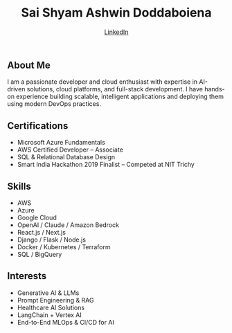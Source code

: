 

  <!-- Header -->
  <header class="bg-white dark:bg-gray-800 shadow-md sticky top-0 z-50">
    <div class="container mx-auto px-6 py-4 flex justify-between items-center">
      <h1 class="text-2xl font-bold">Sai Shyam Ashwin Doddaboiena</h1>
      <div class="flex items-center gap-4">
        <a href="https://www.linkedin.com/in/saishyamashwin/" target="_blank" class="text-blue-600 dark:text-blue-400 hover:underline">LinkedIn</a>
      
    
  </header>

  <!-- About Me -->
  <section class="container mx-auto px-6 py-10">
    <h2 class="text-3xl font-semibold mb-4">About Me</h2>
    <p class="text-gray-700 dark:text-gray-300">
      I am a passionate developer and cloud enthusiast with expertise in AI-driven solutions, cloud platforms, and full-stack development. I have hands-on experience building scalable, intelligent applications and deploying them using modern DevOps practices.
    </p>
  </section>

  <!-- Certifications -->
  <section class="bg-white dark:bg-gray-800 py-10">
    <div class="container mx-auto px-6">
      <h2 class="text-3xl font-semibold mb-4">Certifications</h2>
      <ul class="list-disc list-inside text-gray-700 dark:text-gray-300 space-y-2">
        <li>Microsoft Azure Fundamentals</li>
        <li>AWS Certified Developer – Associate</li>
        <li>SQL & Relational Database Design</li>
        <li>Smart India Hackathon 2019 Finalist – Competed at NIT Trichy</li>
      </ul>
    </div>
  </section>

  <!-- Skills -->
  <section class="container mx-auto px-6 py-10">
    <h2 class="text-3xl font-semibold mb-4">Skills</h2>
    <ul class="flex flex-wrap gap-4">
      <li class="bg-blue-100 dark:bg-blue-800 text-blue-800 dark:text-blue-100 px-4 py-2 rounded-full">AWS</li>
      <li class="bg-blue-100 dark:bg-blue-800 text-blue-800 dark:text-blue-100 px-4 py-2 rounded-full">Azure</li>
      <li class="bg-blue-100 dark:bg-blue-800 text-blue-800 dark:text-blue-100 px-4 py-2 rounded-full">Google Cloud</li>
      <li class="bg-blue-100 dark:bg-blue-800 text-blue-800 dark:text-blue-100 px-4 py-2 rounded-full">OpenAI / Claude / Amazon Bedrock</li>
      <li class="bg-blue-100 dark:bg-blue-800 text-blue-800 dark:text-blue-100 px-4 py-2 rounded-full">React.js / Next.js</li>
      <li class="bg-blue-100 dark:bg-blue-800 text-blue-800 dark:text-blue-100 px-4 py-2 rounded-full">Django / Flask / Node.js</li>
      <li class="bg-blue-100 dark:bg-blue-800 text-blue-800 dark:text-blue-100 px-4 py-2 rounded-full">Docker / Kubernetes / Terraform</li>
      <li class="bg-blue-100 dark:bg-blue-800 text-blue-800 dark:text-blue-100 px-4 py-2 rounded-full">SQL / BigQuery</li>
    </ul>
  </section>

 <!-- Interests Section -->
<section class="container mx-auto px-6 py-10">
  <h2 class="text-3xl font-semibold mb-4">Interests</h2>
  <ul class="flex flex-wrap gap-4">
    <li class="bg-green-100 dark:bg-green-800 text-green-800 dark:text-green-100 px-4 py-2 rounded-full">Generative AI & LLMs</li>
    <li class="bg-green-100 dark:bg-green-800 text-green-800 dark:text-green-100 px-4 py-2 rounded-full">Prompt Engineering & RAG</li>
    <li class="bg-green-100 dark:bg-green-800 text-green-800 dark:text-green-100 px-4 py-2 rounded-full">Healthcare AI Solutions</li>
    <li class="bg-green-100 dark:bg-green-800 text-green-800 dark:text-green-100 px-4 py-2 rounded-full">LangChain + Vertex AI</li>
    <li class="bg-green-100 dark:bg-green-800 text-green-800 dark:text-green-100 px-4 py-2 rounded-full">End-to-End MLOps & CI/CD for AI</li>
  </ul>
</section>

